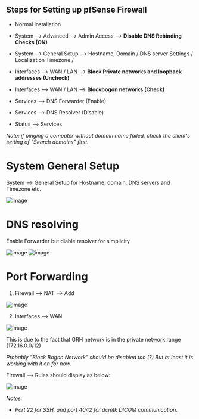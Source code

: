 <h2>Steps for Setting up pfSense Firewall</h2>

* Normal installation

* System --> Advanced --> Admin Access --> **Disable DNS Rebinding Checks (ON)**

* System --> General Setup --> Hostname, Domain / DNS server Settings / Localization Timezone / 

* Interfaces --> WAN / LAN --> **Block Private networks and loopback addresses (Uncheck)**

* Interfaces --> WAN / LAN --> **Blockbogon networks (Check)**

* Services --> DNS Forwarder (Enable)

* Services --> DNS Resolver (Disable)

* Status --> Services

_Note: if pinging a computer without domain name failed, check the client's setting of "Search domains" first._

# System General Setup

System --> General Setup   for Hostname, domain, DNS servers and Timezone etc.

![image](https://github.com/lixinzhan/RT-DRm/assets/6154401/69d82dd7-753e-423a-8beb-f565e3e4d845)

# DNS resolving

Enable Forwarder but diable resolver for simplicity

![image](https://github.com/lixinzhan/RT-DRm/assets/6154401/38346a65-748f-4c50-98e4-b0aafcc240e6)
![image](https://github.com/lixinzhan/RT-DRm/assets/6154401/ca6847c2-108e-4f88-8410-550e753d7449)


# Port Forwarding

1. Firewall --> NAT --> Add 

![image](https://github.com/lixinzhan/RT-DRm/assets/6154401/db6f85c7-e931-4b9b-8416-01dd4700ec41)

2. Interfaces --> WAN

![image](https://github.com/lixinzhan/RT-DRm/assets/6154401/82df4784-7f58-4285-9e44-ed3f1562e5f3)

This is due to the fact that GRH network is in the private network range (172.16.0.0/12)

_Probably "Block Bogon Network" should be disabled too (?) But at least it is working with it on for now._ 

Firewall --> Rules   should display as below:

![image](https://github.com/lixinzhan/RT-DRm/assets/6154401/60e744ff-31e4-4d6d-9f21-871f9c3b05a3)

_Notes:_
  * _Port 22 for SSH, and port 4042 for dcmtk DICOM communication._
